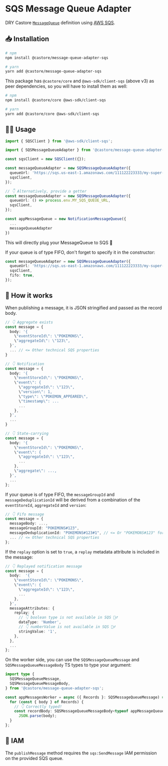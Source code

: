 # SQS Message Queue Adapter

DRY Castore [`MessageQueue`](https://castore-dev.github.io/castore/docs/reacting-to-events/message-queues/) definition using [AWS SQS](https://aws.amazon.com/sqs/).

## 📥 Installation

```bash
# npm
npm install @castore/message-queue-adapter-sqs

# yarn
yarn add @castore/message-queue-adapter-sqs
```

This package has `@castore/core` and `@aws-sdk/client-sqs` (above v3) as peer dependencies, so you will have to install them as well:

```bash
# npm
npm install @castore/core @aws-sdk/client-sqs

# yarn
yarn add @castore/core @aws-sdk/client-sqs
```

## 👩‍💻 Usage

```ts
import { SQSClient } from '@aws-sdk/client-sqs';

import { SQSMessageQueueAdapter } from '@castore/message-queue-adapter-sqs';

const sqsClient = new SQSClient({});

const messageQueueAdapter = new SQSMessageQueueAdapter({
  queueUrl: 'https://sqs.us-east-1.amazonaws.com/111122223333/my-super-queue',
  sqsClient,
});

// 👇 Alternatively, provide a getter
const messageQueueAdapter = new SQSMessageQueueAdapter({
  queueUrl: () => process.env.MY_SQS_QUEUE_URL,
  sqsClient,
});

const appMessageQueue = new NotificationMessageQueue({
  ...
  messageQueueAdapter
})
```

This will directly plug your MessageQueue to SQS 🙌

If your queue is of type FIFO, don't forget to specify it in the constructor:

```ts
const messageQueueAdapter = new SQSMessageQueueAdapter({
  queueUrl: 'https://sqs.us-east-1.amazonaws.com/111122223333/my-super-queue',
  sqsClient,
  fifo: true,
});
```

## 🤔 How it works

When publishing a message, it is JSON stringified and passed as the record body.

```ts
// 👇 Aggregate exists
const message = {
  body: '{
    \"eventStoreId\": \"POKEMONS\",
    \"aggregateId\": \"123\",
  }',
  ... // <= Other technical SQS properties
}
```

```ts
// 👇 Notification
const message = {
  body: '{
    \"eventStoreId\": \"POKEMONS\",
    \"event\": {
      \"aggregateId\": \"123\",
      \"version\": 1,
      \"type\": \"POKEMON_APPEARED\",
      \"timestamp\": ...
      ...
    },
  }',
  ...
}
```

```ts
// 👇 State-carrying
const message = {
  body: '{
    \"eventStoreId\": \"POKEMONS\",
    \"event\": {
      \"aggregateId\": \"123\",
      ...
    },
    \"aggregate\": ...,
  }',
  ...
};
```

If your queue is of type FIFO, the `messageGroupId` and `messageDeduplicationId` will be derived from a combination of the `eventStoreId`, `aggregateId` and `version`:

```ts
// 👇 Fifo message
const message = {
  messageBody: ...,
  messageGroupId: "POKEMONS#123",
  messageDeduplicationId: "POKEMONS#123#1", // <= Or "POKEMONS#123" for AggregateExistsMessageQueues
  ... // <= Other technical SQS properties
};
```

If the `replay` option is set to `true`, a `replay` metadata attribute is included in the message:

```ts
// 👇 Replayed notification message
const message = {
  body:  '{
    \"eventStoreId\": \"POKEMONS\",
    \"event\": {
      \"aggregateId\": \"123\",
      ...
    },
  }',
  messageAttributes: {
    replay: {
      // 👇 boolean type is not available in SQS 🤷‍♂️
      dataType: 'Number',
      // 👇 numberValue is not available in SQS 🤷‍♂️
      stringValue: '1',
    },
  },
  ...
};
```

On the worker side, you can use the `SQSMessageQueueMessage` and `SQSMessageQueueMessageBody` TS types to type your argument:

```ts
import type {
  SQSMessageQueueMessage,
  SQSMessageQueueMessageBody,
} from '@castore/message-queue-adapter-sqs';

const appMessagesWorker = async ({ Records }: SQSMessageQueueMessage) => {
  for (const { body } of Records) {
    // 👇 Correctly typed!
    const recordBody: SQSMessageQueueMessageBody<typeof appMessageQueue> =
      JSON.parse(body);
  }
};
```

## 🔑 IAM

The `publishMessage` method requires the `sqs:SendMessage` IAM permission on the provided SQS queue.

